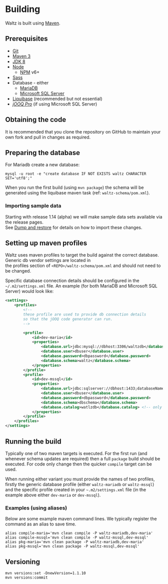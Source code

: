 # Building

Waltz is built using [Maven](https://maven.apache.org/).

## Prerequisites

- [Git](https://git-scm.com/)
- [Maven 3](https://maven.apache.org/)
- [JDK 8](http://www.oracle.com/technetwork/java/javase/overview/index.html)
- [Node](https://nodejs.org/en/)
  - [NPM](https://www.npmjs.com/) v6+
- [Sass](http://sass-lang.com/)
- Database - either
  - [MariaDB](https://mariadb.org/)
  - [Microsoft SQL Server](https://www.microsoft.com/en-gb/sql-server/)
- [Liquibase](http://www.liquibase.org/) (recommended but not essential)
- [_jOOQ Pro_](https://www.jooq.org/download/) (if using Microsoft SQL Server) 

## Obtaining the code

It is recommended that you clone the repository on GitHub to maintain your own fork and pull in changes as required.

## Preparing the database

For Mariadb create a new database:
```
mysql -u root -e "create database IF NOT EXISTS waltz CHARACTER SET='utf8';"
```

When you run the first build (using `mvn package`) the schema will be generated using the liquibase maven task (ref: `waltz-schema/pom.xml`).  

### Importing sample data

Starting with release 1.14 (alpha) we will make sample data sets available via the release pages.  
See [Dump and restore](dump_and_restore.md) for details on how to import these changes.


## Setting up maven profiles

Waltz uses maven profiles to target the build against the correct database.  Generic db vendor settings are located in  
the profiles section of `<REPO>/waltz-schema/pom.xml` and should not need to be changed.

Specific database connection details should be configured in the 
`~/.m2/settings.xml` file.  An example (for both MariaDB and Microsoft 
SQL Server) would look like:

```xml
<settings>
    <profiles>
        <!--
        these profile are used to provide db connection details
        so that the jOOQ code generator can run.
        -->

        <profile>
            <id>dev-maria</id>
            <properties>
                <database.url>jdbc:mysql://dbhost:3306/waltzdb</database.url>
                <database.user>dbuser</database.user>
                <database.password>dbpassword</database.password>
                <database.schema>waltz</database.schema>
            </properties>
        </profile>
        <profile>
            <id>dev-mssql</id>
            <properties>
                <database.url>jdbc:sqlserver://dbhost:1433;databaseName=waltzdb</database.url>
                <database.user>dbuser</database.user>
                <database.password>dbpassword</database.password>
                <database.schema>dbschema</database.schema>
                <database.catalog>watlzdb</database.catalog> <!-- only req'd for code gen w/ mssql -->
            </properties>
        </profile>
    </profiles>
</settings>
```


## Running the build

Typically one of two maven targets is executed.  For the first run (and whenever schema updates are required) then a full `package` build should be executed.  For code only change then the quicker `compile` target can be used.

When running either variant you must provide the names of two profiles, firstly the generic database profile (either `waltz-mariadb` or `waltz-mssql`) and the specific profile created in your `~.m2/settings.xml` file (in the example above either `dev-maria` or `dev-mssql`).

### Examples (using aliases)

Below are some example maven command lines.  We typically register the command as an alias to save time.

```
alias compile-maria='mvn clean compile -P waltz-mariadb,dev-maria'
alias compile-mssql='mvn clean compile -P waltz-mssql,dev-mssql'
alias pkg-maria='mvn clean package -P waltz-mariadb,dev-maria'
alias pkg-mssql='mvn clean package -P waltz-mssql,dev-mssql'
```


## Versioning

```
mvn versions:set -DnewVersion=1.1.10
mvn versions:commit
```
